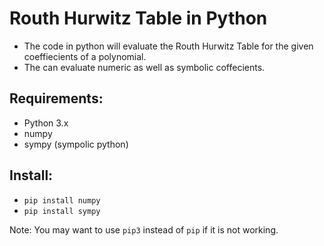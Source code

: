 # Routh Hurwitz Table in Python
* The code in python will evaluate the Routh Hurwitz Table for the given coeffiecients of a polynomial.
* The can evaluate numeric as well as symbolic coffecients.

## Requirements:
* Python 3.x
* numpy
* sympy (sympolic python)

## Install:
* `pip install numpy`
* `pip install sympy`

Note: You may want to use `pip3` instead of `pip` if it is not working.
